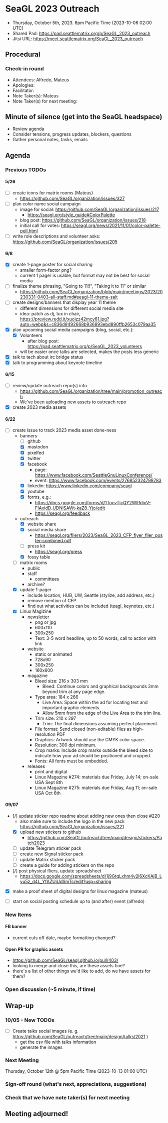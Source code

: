 <!-- See end of pad for meeting best-practices and discussion mechanisms -->
<!-- REMINDER: Meeting notes are public _by default_. Please err on the side of not including personal info or sensitive topics, including any mention of health or childcare issues, job searches that are underway, contacts for fundraising, etc. -->

# SeaGL 2023 Outreach
- Thursday, October 5th, 2023. 6pm Pacific Time (2023-10-06 02:00 UTC)
- Shared Pad: https://pad.seattlematrix.org/p/SeaGL_2023_outreach
- Jitsi URL: https://meet.seattlematrix.org/SeaGL_2023_outreach

## Procedural
### Check-in round
- Attendees: Alfredo, Mateus
- Apologies: 
- Facilitator: 
- Note Taker(s): Mateus
- Note Taker(s) for next meeting: 

## Minute of silence (get into the SeaGL headspace)
- Review agenda
- Consider tensions, progress updates, blockers, questions
- Gather personal notes, tasks, emails


<!-- REMINDER: Meeting notes are public _by default_. Please err on the side of not including personal info or sensitive topics, including any mention of health or childcare issues, job searches that are underway, contacts for fundraising, etc. -->

## Agenda

### Previous TODOs
#### 5/26
- [ ] create icons for matrix rooms (Mateus)
  - https://github.com/SeaGL/organization/issues/327
- [ ] plan color name social campaign
  - image for social: https://github.com/SeaGL/organization/issues/217
    - https://seagl.org/style_guide#ColorPalette
  - blog post: https://github.com/SeaGL/organization/issues/218
  - initial call for votes: https://seagl.org/news/2021/11/01/color-palette-poll.html
- [ ] write role descriptions and volunteer asks: https://github.com/SeaGL/organization/issues/205

#### 6/8
- [x] create 1-page poster for social sharing
  - smaller form-factor png?
  - current 1 pager is usable, but format may not be best for social media
- [ ] finalize theme phrasing, "Going to 11!!", "Taking it to 11" or similar
  - https://github.com/SeaGL/organization/blob/main/meetings/2023/20230331-0403-all-staff.md#seagl-11-theme-salt
- [ ] create designs/banners that display year 11 theme
  - different dimensions for different social media site
  - idea: patch as dj, tux in chair, https://preview.redd.it/xuoizz42mcy61.jpg?auto=webp&s=c836d9492668b936893ebd890ffb2653c079aa35
- [x] plan upcoming social media campaigns (blog, social, etc.):
  - [x] Volunteers
    - after blog post: https://pad.seattlematrix.org/p/SeaGL_2023_volunteers
  - will be easier once talks are selected, makes the posts less generic
- [x] talk to tech about irc bridge status
- [x] talk to programming about keynote timeline

#### 6/15
- [ ] review/update outreach repo(s) info
  - https://github.com/SeaGL/organization/tree/main/promotion_outreach
  - We've been uploading new assets to outreach repo
- [x] create 2023 media assets

#### 6/22
- [ ] create issue to track 2023 media asset done-ness
  - banners
    - [ ] github
    - [x] mastodon
    - [x] pixelfed
    - [x] twitter
    - [x] facebook
      - page: https://www.facebook.com/SeattleGnuLinuxConference/
      - event: https://www.facebook.com/events/276852324798783
    - [x] linkedin: https://www.linkedin.com/company/seagl
    - [x] youtube
    - [x] forms, e.g.:
      - https://docs.google.com/forms/d/1TocvTjcQY2WlRdixV-FIAxidD_UDNiSAWt-kaZ8_Yjo/edit
      - https://seagl.org/feedback
  - outreach
    - [x] website share
    - [x] social media share
      - https://seagl.org/fliers/2023/SeaGL_2023_CFP_flyer_flier_poster-combined.pdf
    - [ ] press kit
      - https://seagl.org/press
    - [x] fossy table
  - [ ] matrix rooms
    - public
    - staff
      - committees
    - archive?
  - [x] update 1-pager
    - include location, HUB, UW, Seattle (stylize, add address, etc.)
    - remove mention of CFP
    - find out what activities can be included (teagl, keynotes, etc.)
  - [x] Linux Magizine
    - newsletter
      - png or jpg
      - 600x110
      - 300x250
      - Text: 3-5 word headline, up to 50 words, call to action with link
    - website
      - static or animated
      - 728x90
      - 300x250
      - 160x600
    - magazine
      - Bleed size: 216 x 303 mm
        - Bleed: Continue colors and graphical backgrounds 3mm beyond trim at any page edge.
      - Type area: 184 x 266
        - Live Area: Space within the ad for locating text and important graphic elements.
        - Allow 5mm from the edge of the Live Area to the trim line.
      - Trim size: 210 x 297
        - Trim: The final dimensions assuming perfect placement.
      - File format: Send closed (non-editable) files as high-resolution PDF
      - Graphics: Artwork should use the CMYK color space.
      - Resolution: 300 dpi minimum.
      - Crop marks: Include crop marks outside the bleed size to indicate how your ad should be positioned and cropped.
      - Fonts: All fonts must be embedded.
    - releases
      - print and digital
      - Linux Magazine #274: materials due Friday, July 14; on-sale USA Sept 8th
      - Linux Magazine #275: materials due Friday, Aug 11; on-sale USA Oct 6th

#### 09/07
- [/] update sticker repo readme about adding new ones then close #220
  - also make sure to include the logo in the new pack https://github.com/SeaGL/organization/issues/221
  - [x] upload new stickers to github
    - https://github.com/SeaGL/outreach/tree/main/design/stickers/Patch2023
  - [ ] update Telegram sticker pack
  - [ ] create new Signal sticker pack
  - [ ] update Matrix sticker pack
  - [ ] create a guide for adding stickers on the repo
- [/] post physical fliers, update spreadsheet
  - https://docs.google.com/spreadsheets/d/1j9GtqLxhm4v2l6XcKAjB_Lvu5z_d4L_YfAZUiUdSmTc/edit?usp=sharing
- [x] make a proof sheet of digital designs for linux magazine (mateus)
- [ ] start on social posting schedule up to (and after) event (alfredo)


### New Items
<!--
#### Item Subject (item facilitator)
-->

#### FB banner
- current cuts off date, maybe formatting changed?

#### Open PR for graphic assets
- https://github.com/SeaGL/seagl.github.io/pull/403/
- looking to merge and close this, are these assets fine?
- there's a list of other things we'd like to add, do we have assets for them?


### Open discussion (~5 minute, if time)


## Wrap-up
### 10/05 - New TODOs
- [ ] Create talks social images (e. g. https://github.com/SeaGL/outreach/tree/main/design/talks/2021 )
  - get the csv file with talks information
  - generate the images


### Next Meeting
Thursday, October 12th @ 5pm Pacific Time (2023-10-13 01:00 UTC)

### Sign-off round (what's next, appreciations, suggestions)
<!--
Copy attendees list from above and format as:
- NAME: sign-off
-->


### Check that we have note taker(s) for next meeting

## Meeting adjourned!

<!-- Post meeting process:
1. clean up meeting notes from pad
2. upload notes to GitHub
3. change dates and links
4. clear finished previous TODOs
5. clear new items section
6. move new TODOs to previous section
7. clear sign-off round
-->

<!--
## Meeting best-practices and discussion mechanisms
- Review previous meeting notes especially when absent!
- During meeting, use chat in etherpad (and add your name).

### Etherpad usage
- Use chat in etherpad (usually on right side), add your name and set a distinct color
- Audio notifications on Firefox via https://addons.mozilla.org/en-US/firefox/addon/notification-sound/
- You can hide popups with these ad blocker cosmetic filters (e.g. via uBlock Origin):  pad.sfconservancy.org##.popup:has-text(Email subscription)  pad.sfconservancy.org##.popup:has-text(/Delay before deletion.*\d{2}[\d.]* days/)
- You can widen the chat pane with these user styles (e.g. via Stylus):  #editorcontainerbox .sticky-container { width: 50ch; }
- Bookmarklet to make the chat bar wider. Select the whole line below starting with "javascript:" and drag to bookmarks bar. Adjust the width in pixels by changing "280".  javascript:(function () { const width='280'; const box = document.querySelector('div#chatbox'); if (box) { box.style.cssText=box.style.cssText+' width: '+width+'px !important;'; } const pad = document.querySelector('iframe').contentWindow.document.querySelector('iframe').contentWindow.document.querySelector('body#innerdocbody.innerdocbody'); if (pad) { pad.style.width=(document.body.clientWidth-width-50)+"px"; } })();

### Notetaking
- "???" means that something was missed in the notes, please assist capturing what was said
- aim for shorthand / summary / key points (not transcript)

### Agenda topics
- Each topic facilitated by topic lead with main facilitator help
- For topics that are not committee specific, add to Current or Late section and specify your name
- As needed, ping folks on IRC, email, or elsewhere to read over items in advance, ideally before the day of the meeting

### Timeboxing
- timebox each topic, rounded to nearest 5min., settled during agenda confirmation
- at topic beginning, convert the :mm to expected end time
- at timebox end, "thumb polls" may add 5 minutes at a time
- hand symbols
  - "^" approve, extend the timebox
  - "v" disagree, move onto the next topic
  - "." neutral

### Discussion mechanisms
- open discussion
- call for a round ("pass the mic" style, facilitator makes sure no one is skipped)
- hand symbol queuing
  - "o/" or "/" means you have something to say and puts you in the queue
  - "c/" or "?" means you have a clarifying question and jumps you to the top of the queue
  - "d" means thumbs up, encouragement, agreement, etc.
  -  ">" means you understand someone's point and want them to move on
  - "d>" means you feel the agenda item discussion is complete

### Task States
- [/] started
- [x] completed
- [#] cancelled
- [-] irrelevant
- [<] backlogged
- [>] refocused

-->

